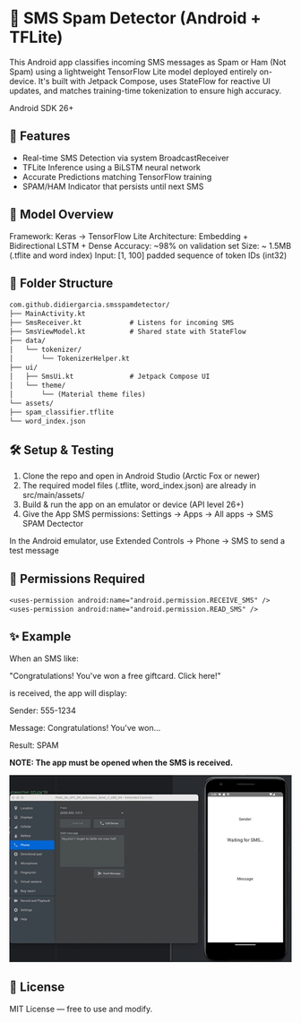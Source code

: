 # 📱 SMS Spam Detector (Android + TFLite)

This Android app classifies incoming SMS messages as Spam or Ham (Not Spam) using a lightweight TensorFlow Lite model deployed entirely on-device. It's built with Jetpack Compose, uses StateFlow for reactive UI updates, and matches training-time tokenization to ensure high accuracy.

Android SDK 26+

## 🚀 Features

* Real-time SMS Detection via system BroadcastReceiver
* TFLite Inference using a BiLSTM neural network
* Accurate Predictions matching TensorFlow training
* SPAM/HAM Indicator that persists until next SMS

## 🧠 Model Overview

Framework: Keras → TensorFlow Lite
Architecture: Embedding + Bidirectional LSTM + Dense
Accuracy: ~98% on validation set
Size: ~ 1.5MB (.tflite and word index)
Input: [1, 100] padded sequence of token IDs (int32)



## 📁 Folder Structure
```
com.github.didiergarcia.smsspamdetector/
├── MainActivity.kt
├── SmsReceiver.kt            # Listens for incoming SMS
├── SmsViewModel.kt           # Shared state with StateFlow
├── data/
│   └── tokenizer/
│       └── TokenizerHelper.kt
├── ui/
│   ├── SmsUi.kt              # Jetpack Compose UI
│   └── theme/
│       └── (Material theme files)
└── assets/
├── spam_classifier.tflite
└── word_index.json
```
## 🛠️ Setup & Testing

1. Clone the repo and open in Android Studio (Arctic Fox or newer)
1. The required model files (.tflite, word_index.json) are already in src/main/assets/
1. Build & run the app on an emulator or device (API level 26+)
1. Give the App SMS permissions: Settings -> Apps -> All apps -> SMS SPAM Dectector

In the Android emulator, use Extended Controls → Phone → SMS to send a test message

## 🔐 Permissions Required
```
<uses-permission android:name="android.permission.RECEIVE_SMS" />
<uses-permission android:name="android.permission.READ_SMS" />
```
## ✨ Example

When an SMS like:

"Congratulations! You've won a free giftcard. Click here!"

is received, the app will display:

Sender:  555-1234

Message: Congratulations! You've won...

Result:  SPAM

**NOTE: The app must be opened when the SMS is received.**

![Android SMS SPAM demo](./assets/android-spam-demo-640px.gif)

## 📜 License

MIT License — free to use and modify.
